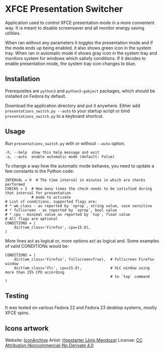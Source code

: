 # XFCE Presentation Switcher

Application used to control XFCE presentation mode in a more convenient way. It is meant to disable
screensaver and all monitor energy saving utilities.

When ran without any parameters it toggles the presentation mode and if the mode ends up being
enabled, it also shows green icon in the system tray.
When ran in automatic mode it shows gray icon in the system tray and monitors system for windows
which satisfy conditions. If it decides to enable presentation mode, the system tray icon changes
to blue.


## Installation

Prerequisites are `python3` and `python3-gobject` packages, which should be installed on Fedora by
default.

Download the application directory and put it anywhere. Either add `presentations_switch.py --auto`
to your startup script or bind `presentations_switch.py` to a keyboard shortcut.


## Usage

Run `presentations_switch.py` with or without `--auto` option.

    -h, --help  show this help message and exit
    -a, --auto  enable automatic mode (default: False)

To change a way how the automatic mode behaves, you need to update a few constants in the Python
code:

	INTERVAL = 9  # The time interval in minutes in which are checks performed
	CHECKS = 3  # How many times the check needs to be satisfied during that interval for presentation
	            # mode to activate
	# List of conditions, supported flags are:
	# * wm_class - as reported by `xprop`, string value, case sensitive
	# * fullscreen - as reported by `xprop`, bool value
	# * cpu - minimal value as reported by `top`, float value
	# All flags are optional
	CONDITIONS = (
	    dict(wm_class='Firefox', cpu=15.0),
	)

More lines act as logical or, more options act as logical and. Some examples of valid CONDITIONs
would be:

	CONDITIONS = (
	    dict(wm_class='Firefox', fullscreen=True),  # Fullscreen Firefox window
	    dict(wm_class='Vlc', cpu=15.0),             # VLC window using more than 15% CPU according
	                                                # to `top` command
	)


## Testing

It was tested on various Fedora 22 and Fedora 23 desktop systems, mostly XFCE spins.


## Icons artwork

Website: [IconArchive](http://www.iconarchive.com/show/soft-scraps-icons-by-hopstarter.html)
Artist: [Hopstarter (Jojo Mendoza)](http://www.iconarchive.com/artist/hopstarter.html)
License: [CC Attribution-Noncommercial-No Derivate 4.0](http://creativecommons.org/licenses/by-nc-nd/4.0/)

